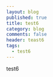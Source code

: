 ```yaml
---
layout: blog
published: true
title: test6
category: blog
comments: false
header: teast6
tags: 
  - test6
---
```


test6